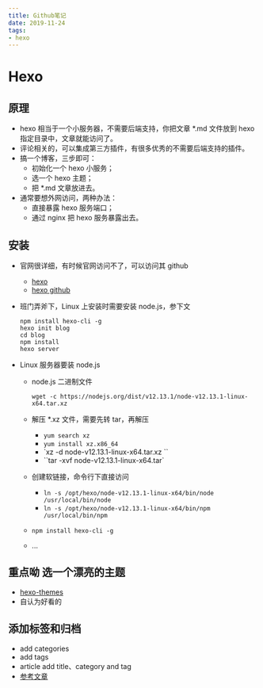 ```yaml
---
title: Github笔记
date: 2019-11-24
tags:
- hexo
---
```


# Hexo

## 原理

- hexo 相当于一个小服务器，不需要后端支持，你把文章 *.md 文件放到 hexo 指定目录中，文章就能访问了。
- 评论相关的，可以集成第三方插件，有很多优秀的不需要后端支持的插件。
- 搞一个博客，三步即可：
  - 初始化一个 hexo 小服务；
  - 选一个 hexo 主题；
  - 把 *.md 文章放进去。
- 通常要想外网访问，两种办法：
  - 直接暴露 hexo 服务端口；
  - 通过 nginx 把 hexo 服务暴露出去。

## 安装

- 官网很详细，有时候官网访问不了，可以访问其 github

  - [hexo]( https://hexo.io/ )
  - [hexo github]( https://github.com/hexojs/hexo )

- 班门弄斧下，Linux 上安装时需要安装 node.js，参下文

  ```shell
  npm install hexo-cli -g
  hexo init blog
  cd blog
  npm install
  hexo server
  ```

- Linux 服务器要装 node.js

  - node.js 二进制文件

    `wget -c https://nodejs.org/dist/v12.13.1/node-v12.13.1-linux-x64.tar.xz`

  - 解压 *.xz 文件，需要先转 tar，再解压

    - `yum search xz`
    - `yum install xz.x86_64`
    - `xz -d node-v12.13.1-linux-x64.tar.xz ``
    - ``tar -xvf node-v12.13.1-linux-x64.tar`

  - 创建软链接，命令行下直接访问

    - `ln -s /opt/hexo/node-v12.13.1-linux-x64/bin/node /usr/local/bin/node`
    - `ln -s /opt/hexo/node-v12.13.1-linux-x64/bin/npm /usr/local/bin/npm`

  - `npm install hexo-cli -g`

  - ...

## 重点呦 选一个漂亮的主题
- [hexo-themes](https://hexo.io/themes/)
- 自认为好看的

## 添加标签和归档
- add categories
- add tags
- article add title、category and tag
- [参考文章](https://www.jianshu.com/p/e17711e44e00)
